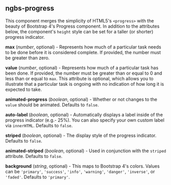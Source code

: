 ## ngbs-progress

This component merges the simplicity of HTML5's `<progress>` with the beauty of Bootstrap 4's Progress component. In addition to the attributes below, the component's `height` style can be set for a taller (or shorter) progress indicator.

**max** (*number*, optional) - Represents how much of a particular task needs to be done before it is considered complete. If provided, the number must be greater than zero.

**value** (*number*, optional) - Represents how much of a particular task has been done. If provided, the number must be greater than or equal to 0 and less than or equal to `max`. This attribute is optional, which allows you to illustrate that a particular task is ongoing with no indication of how long it is expected to take.

**animated-progress** (*boolean*, optional) - Whether or not changes to the `value` should be animated. Defaults to `false`.

**auto-label** (*boolean*, optional) - Automatically displays a label inside of the progress indicator (e.g.- 25%). You can also specify your own custom label via `innerHTML`. Defaults to `false`.

**striped** (*boolean*, optional) - The display style of the progress indicator. Defaults to `false`.

**animated-striped** (*boolean*, optional) - Used in conjunction with the `striped` attribute. Defaults to `false`.

**background** (*string*, optional) - This maps to Bootstrap 4's colors. Values can be `'primary'`, `'success'`, `'info'`, `'warning'`, `'danger'`, `'inverse'`, or `'faded'`. Defaults to `'primary'`.
